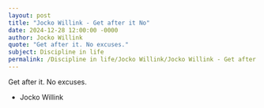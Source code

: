 ```yaml
---
layout: post
title: "Jocko Willink - Get after it No"
date: 2024-12-28 12:00:00 -0000
author: Jocko Willink
quote: "Get after it. No excuses."
subject: Discipline in life
permalink: /Discipline in life/Jocko Willink/Jocko Willink - Get after it No
---
```


Get after it. No excuses.

- Jocko Willink
